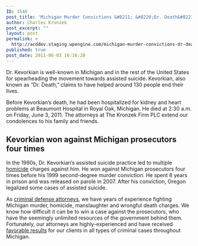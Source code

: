 ```yaml
---
ID: 1546
post_title: 'Michigan Murder Convictions &#8211; &#8220;Dr. Death&#8221; Jack Kevorkian Dead at 83'
author: Charles Kronzek
post_excerpt: ""
layout: post
permalink: >
  http://acddev.staging.wpengine.com/michigan-murder-convictions-dr-death-jack-kevorkian-dead-at-83.html
published: true
post_date: 2011-06-03 16:16:20
---
```

Dr. Kevorkian is well-known in Michigan and in the rest of the United States for spearheading the movement towards assisted suicide. Kevorkian, also known as “Dr. Death,” claims to have helped around 130 people end their lives.

Before Kevorkian’s death, he had been hospitalized for kidney and heart problems at Beaumont Hospital in Royal Oak, Michigan. He died at 2:30 a.m. on Friday, June 3, 2011. The attorneys at The Kronzek Firm PLC extend our condolences to his family and friends.


<h2>Kevorkian won against Michigan prosecutors four times</h2>

In the 1990s, Dr. Kevorkian’s assisted suicide practice led to multiple <a href="http://acddev.staging.wpengine.com/homicide.html" target="_blank">homicide</a> charges against him. He won against Michigan prosecutors four times before his 1999 second-degree murder conviction. He spent 8 years in prison and was released on parole in 2007. After his conviction, Oregon legalized some cases of assisted suicide.

As <a href="http://acddev.staging.wpengine.com">criminal defense attorneys</a>, we have years of experience fighting Michigan murder, homicide, manslaughter and wrongful death charges. We know how difficult it can be to win a case against the prosecutors, who have the seemingly unlimited resources of the government behind them. Fortunately, our attorneys are highly-experienced and have received <a href="http://acddev.staging.wpengine.com/Proven-Results.html">favorable results</a> for our clients in all types of criminal cases throughout Michigan.